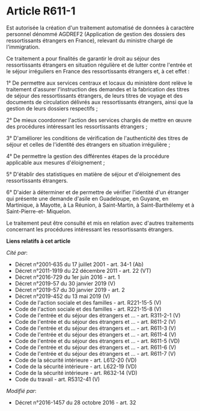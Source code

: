 # Article R611-1

Est autorisée la création d'un traitement automatisé de données à caractère personnel dénommé AGDREF2 (Application de gestion
des dossiers des ressortissants étrangers en France), relevant du ministre chargé de l'immigration. 

Ce traitement a pour finalités de garantir le droit au séjour des ressortissants étrangers en situation régulière et de
lutter contre l'entrée et le séjour irréguliers en France des ressortissants étrangers et, à cet effet : 

1° De permettre aux services centraux et locaux du ministère dont relève le traitement d'assurer l'instruction des demandes
et la fabrication des titres de séjour des ressortissants étrangers, de leurs titres de voyage et des documents de
circulation délivrés aux ressortissants étrangers, ainsi que la gestion de leurs dossiers respectifs ; 

2° De mieux coordonner l'action des services chargés de mettre en œuvre des procédures intéressant les ressortissants
étrangers ; 

3° D'améliorer les conditions de vérification de l'authenticité des titres de séjour et celles de l'identité des étrangers en
situation irrégulière ; 

4° De permettre la gestion des différentes étapes de la procédure applicable aux mesures d'éloignement ; 

5° D'établir des statistiques en matière de séjour et d'éloignement des ressortissants étrangers.

6°  D'aider à déterminer et de permettre de vérifier l'identité d'un  étranger qui présente une demande d'asile en
Guadeloupe, en Guyane, en  Martinique, à Mayotte, à La Réunion, à Saint-Martin, à Saint-Barthélemy  et à Saint-Pierre-et-
Miquelon. 

Le traitement peut être consulté et mis en relation avec d'autres traitements concernant les procédures intéressant les
ressortissants étrangers.

**Liens relatifs à cet article**

_Cité par_:

  - Décret n°2001-635 du 17 juillet 2001 - art. 34-1 (Ab)
  - Décret n°2011-1919 du 22 décembre 2011 - art. 22 (VT)
  - Décret n°2016-729 du 1er juin 2016 - art. 1
  - Décret n°2019-57 du 30 janvier 2019 (V)
  - Décret n°2019-57 du 30 janvier 2019 - art. 2
  - Décret n°2019-452 du 13 mai 2019 (V)
  - Code de l'action sociale et des familles - art. R221-15-5 (V)
  - Code de l'action sociale et des familles - art. R221-15-8 (V)
  - Code de l'entrée et du séjour des étrangers et ... - art. R311-2-1 (V)
  - Code de l'entrée et du séjour des étrangers et ... - art. R611-2 (V)
  - Code de l'entrée et du séjour des étrangers et ... - art. R611-3 (V)
  - Code de l'entrée et du séjour des étrangers et ... - art. R611-4 (V)
  - Code de l'entrée et du séjour des étrangers et ... - art. R611-5 (VD)
  - Code de l'entrée et du séjour des étrangers et ... - art. R611-6 (V)
  - Code de l'entrée et du séjour des étrangers et ... - art. R611-7 (V)
  - Code de la sécurité intérieure - art. L612-20 (VD)
  - Code de la sécurité intérieure - art. L622-19 (VD)
  - Code de la sécurité intérieure - art. R632-14 (VD)
  - Code du travail - art. R5312-41 (V)

_Modifié par_:

  - Décret n°2016-1457 du 28 octobre 2016 - art. 32
